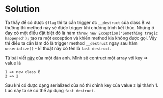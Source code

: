 # Solution

Ta thấy để có được `$flag` thì ta cần trigger đc `__destruct` của class B và thường thì method này sẽ được trigger khi chương trình kết thúc. Nhưng ở đay có một điều đặt biệt đó là hàm `throw new Exception('Something tragic happened');` tạo ra một exception và khiến method kia không được gọi. Vậy thì điều ta cần làm đó là trigger method `__destruct` ngay sau hàm `unserialize()` - kĩ thuật này có tên là `fast destruct`.

Từ bài viết [này](https://github.com/hinemo123/WriteUp/tree/master/Deserialize) của một đàn anh. Mình sẽ contruct một array với key => value là

```
1 => new class B
2 => 2
```
Sau khi có được dạng serialized của nó thì chỉnh key của value `2` lại thành 1. Lúc này ta sẽ có thể áp dụng `fast destruct`.